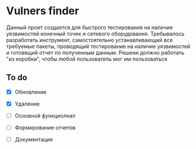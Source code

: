 # Vulners finder
Данный проет создается для быстрого тестирования на наличие уязвимостей конечный точек и сетевого оборудования. Требывалось разработать инструмент, самостоятельно устанавливающий все требуемые пакеты, проводящий тестирование на наличие уязвимостей и готовящий отчет по полученным данным. Решени должно работать "из коробки", чтобы любой пользователь мог им пользоваться

## To do
- [x] Обновление
- [x] Удаление
- [ ] Основной функциолнал
- [ ] Формирование отчетов
- [ ] Документация


